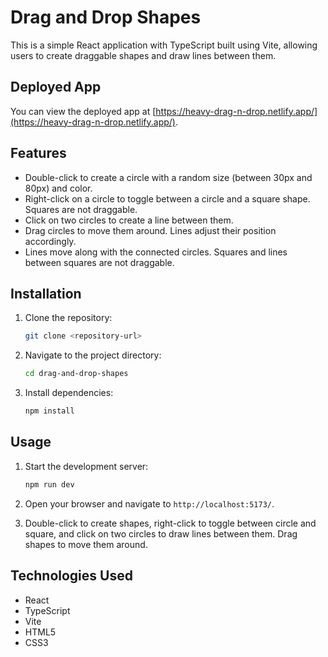 # Drag and Drop Shapes

This is a simple React application with TypeScript built using Vite, allowing users to create draggable shapes and draw lines between them.

## Deployed App

You can view the deployed app at [https://heavy-drag-n-drop.netlify.app/](https://heavy-drag-n-drop.netlify.app/).

## Features

- Double-click to create a circle with a random size (between 30px and 80px) and color.
- Right-click on a circle to toggle between a circle and a square shape. Squares are not draggable.
- Click on two circles to create a line between them.
- Drag circles to move them around. Lines adjust their position accordingly.
- Lines move along with the connected circles. Squares and lines between squares are not draggable.

## Installation

1. Clone the repository:

    ```bash
    git clone <repository-url>
    ```

2. Navigate to the project directory:

    ```bash
    cd drag-and-drop-shapes
    ```

3. Install dependencies:

    ```bash
    npm install
    ```

## Usage

1. Start the development server:

    ```bash
    npm run dev
    ```

2. Open your browser and navigate to `http://localhost:5173/`.

3. Double-click to create shapes, right-click to toggle between circle and square, and click on two circles to draw lines between them. Drag shapes to move them around.

## Technologies Used

- React
- TypeScript
- Vite
- HTML5
- CSS3

